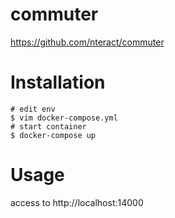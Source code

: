 # commuter
https://github.com/nteract/commuter

# Installation
```
# edit env
$ vim docker-compose.yml
# start container
$ docker-compose up
```

# Usage
access to
http://localhost:14000
